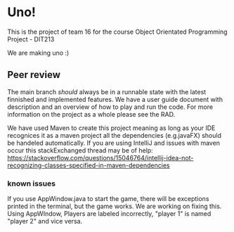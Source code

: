 # Uno!
This is the project of team 16 for the course Object Orientated Programming Project - DIT213

We are making uno :)
## Peer review
The main branch *should* always be in a runnable state with the latest finnished and implemented features. 
We have a user guide document with description and an overview of how to play and run the code. For more information on the project as a whole please see the RAD.

We have used Maven to create this project meaning as long as your IDE recognices it as a maven project all the dependencies (e.g.javaFX) should be handeled automatically. If you are using IntelliJ and issues with maven occur this stackExchanged thread may be of help: 
https://stackoverflow.com/questions/15046764/intellij-idea-not-recognizing-classes-specified-in-maven-dependencies

### known issues
If you use AppWindow.java to start the game, there will be exceptions printed in the terminal, but the game works. We are working on fixing this.
Using AppWIndow, Players are labeled incorrectly, "player 1" is named "player 2" and vice versa.
